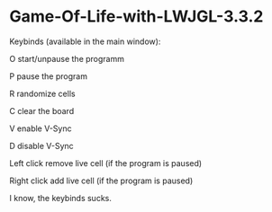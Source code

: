 # Game-Of-Life-with-LWJGL-3.3.2
Keybinds (available in the main window):

  O start/unpause the programm

  P pause the program

  R randomize cells

  C clear the board

  V enable V-Sync

  D disable V-Sync

  Left click remove live cell (if the program is paused)

  Right click add live cell (if the program is paused)
  
  
I know, the keybinds sucks.

